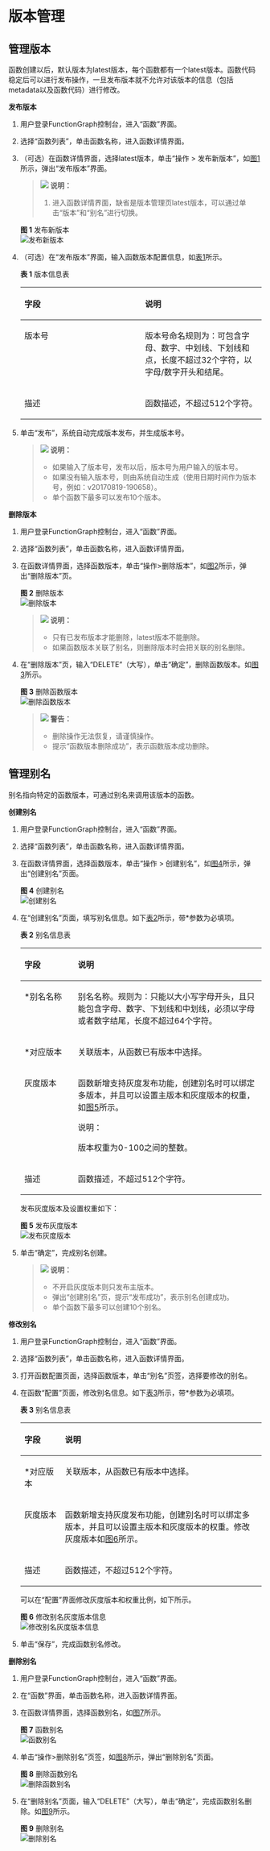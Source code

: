 # 版本管理<a name="ZH-CN_TOPIC_0149027465"></a>

## 管理版本<a name="section5302192414611"></a>

函数创建以后，默认版本为latest版本，每个函数都有一个latest版本。函数代码稳定后可以进行发布操作，一旦发布版本就不允许对该版本的信息（包括metadata以及函数代码）进行修改。

**发布版本**

1.  用户登录FunctionGraph控制台，进入“函数”界面。
2.  选择“函数列表”，单击函数名称，进入函数详情界面。
3.  （可选）在函数详情界面，选择latest版本，单击“操作 \> 发布新版本”，如[图1](#fig11441486710)所示，弹出“发布版本”界面。

    >![](public_sys-resources/icon-note.gif) **说明：**   
    >1.  进入函数详情界面，缺省是版本管理页latest版本，可以通过单击“版本”和“别名”进行切换。  

    **图 1**  发布新版本<a name="fig11441486710"></a>  
    ![](figures/发布新版本.png "发布新版本")

4.  （可选）在“发布版本”界面，输入函数版本配置信息，如[表1](#table184411486714)所示。

    **表 1**  版本信息表

    <a name="table184411486714"></a>
    <table><thead align="left"><tr id="row154494810715"><th class="cellrowborder" valign="top" width="50%" id="mcps1.2.3.1.1"><p id="p184416482079"><a name="p184416482079"></a><a name="p184416482079"></a>字段</p>
    </th>
    <th class="cellrowborder" valign="top" width="50%" id="mcps1.2.3.1.2"><p id="p1944548773"><a name="p1944548773"></a><a name="p1944548773"></a>说明</p>
    </th>
    </tr>
    </thead>
    <tbody><tr id="row12448481378"><td class="cellrowborder" valign="top" width="50%" headers="mcps1.2.3.1.1 "><p id="p0447481075"><a name="p0447481075"></a><a name="p0447481075"></a>版本号</p>
    </td>
    <td class="cellrowborder" valign="top" width="50%" headers="mcps1.2.3.1.2 "><p id="p174484812711"><a name="p174484812711"></a><a name="p174484812711"></a>版本号命名规则为：可包含字母、数字、中划线、下划线和点，长度不超过32个字符，以字母/数字开头和结尾。</p>
    </td>
    </tr>
    <tr id="row104417481875"><td class="cellrowborder" valign="top" width="50%" headers="mcps1.2.3.1.1 "><p id="p2449481077"><a name="p2449481077"></a><a name="p2449481077"></a>描述</p>
    </td>
    <td class="cellrowborder" valign="top" width="50%" headers="mcps1.2.3.1.2 "><p id="p13441248878"><a name="p13441248878"></a><a name="p13441248878"></a>函数描述，不超过512个字符。</p>
    </td>
    </tr>
    </tbody>
    </table>

5.  单击“发布”，系统自动完成版本发布，并生成版本号。

    >![](public_sys-resources/icon-note.gif) **说明：**   
    >-   如果输入了版本号，发布以后，版本号为用户输入的版本号。  
    >-   如果没有输入版本号，则由系统自动生成（使用日期时间作为版本号，例如：v20170819-190658）。  
    >-   单个函数下最多可以发布10个版本。  


**删除版本**

1.  用户登录FunctionGraph控制台，进入“函数”界面。
2.  选择“函数列表”，单击函数名称，进入函数详情界面。
3.  在函数详情界面，选择函数版本，单击“操作\>删除版本”，如[图2](#fig115141511911)所示，弹出“删除版本”页。

    **图 2**  删除版本<a name="fig115141511911"></a>  
    ![](figures/删除版本.png "删除版本")

    >![](public_sys-resources/icon-note.gif) **说明：**   
    >-   只有已发布版本才能删除，latest版本不能删除。  
    >-   如果函数版本关联了别名，则删除版本时会把关联的别名删除。  

4.  在“删除版本”页，输入“DELETE”（大写），单击“确定”，删除函数版本。如[图3](#fig12841105719403)所示。

    **图 3**  删除函数版本<a name="fig12841105719403"></a>  
    ![](figures/删除函数版本.png "删除函数版本")

    >![](public_sys-resources/icon-warning.gif) **警告：**   
    >-   删除操作无法恢复，请谨慎操作。  
    >-   提示“函数版本删除成功”，表示函数版本成功删除。  


## 管理别名<a name="section95871294105"></a>

别名指向特定的函数版本，可通过别名来调用该版本的函数。

**创建别名**

1.  用户登录FunctionGraph控制台，进入“函数”界面。
2.  选择“函数列表”，单击函数名称，进入函数详情界面。
3.  在函数详情界面，选择函数版本，单击“操作 \> 创建别名”，如[图4](#fig92987917113)所示，弹出“创建别名”页面。

    **图 4**  创建别名<a name="fig92987917113"></a>  
    ![](figures/创建别名.png "创建别名")

4.  在“创建别名”页面，填写别名信息。如下[表2](#table929849111113)所示，带\*参数为必填项。

    **表 2**  别名信息表

    <a name="table929849111113"></a>
    <table><thead align="left"><tr id="row529810911116"><th class="cellrowborder" valign="top" width="22.16%" id="mcps1.2.3.1.1"><p id="p102980916110"><a name="p102980916110"></a><a name="p102980916110"></a>字段</p>
    </th>
    <th class="cellrowborder" valign="top" width="77.84%" id="mcps1.2.3.1.2"><p id="p1129810931111"><a name="p1129810931111"></a><a name="p1129810931111"></a>说明</p>
    </th>
    </tr>
    </thead>
    <tbody><tr id="row92984912114"><td class="cellrowborder" valign="top" width="22.16%" headers="mcps1.2.3.1.1 "><p id="p2029899151117"><a name="p2029899151117"></a><a name="p2029899151117"></a>*别名名称</p>
    </td>
    <td class="cellrowborder" valign="top" width="77.84%" headers="mcps1.2.3.1.2 "><p id="p1298169191114"><a name="p1298169191114"></a><a name="p1298169191114"></a>别名名称。规则为：只能以大小写字母开头，且只能包含字母、数字、下划线和中划线，必须以字母或者数字结尾，长度不超过64个字符。</p>
    </td>
    </tr>
    <tr id="row72983921114"><td class="cellrowborder" valign="top" width="22.16%" headers="mcps1.2.3.1.1 "><p id="p329815991112"><a name="p329815991112"></a><a name="p329815991112"></a>*对应版本</p>
    </td>
    <td class="cellrowborder" valign="top" width="77.84%" headers="mcps1.2.3.1.2 "><p id="p102981292112"><a name="p102981292112"></a><a name="p102981292112"></a>关联版本，从函数已有版本中选择。</p>
    </td>
    </tr>
    <tr id="row260618413616"><td class="cellrowborder" valign="top" width="22.16%" headers="mcps1.2.3.1.1 "><p id="p106061846616"><a name="p106061846616"></a><a name="p106061846616"></a>灰度版本</p>
    </td>
    <td class="cellrowborder" valign="top" width="77.84%" headers="mcps1.2.3.1.2 "><p id="p8606241761"><a name="p8606241761"></a><a name="p8606241761"></a>函数新增支持灰度发布功能，创建别名时可以绑定多版本，并且可以设置主版本和灰度版本的权重，如<a href="#fig14746742111914">图5</a>所示。</p>
    <div class="note" id="note1463010151053"><a name="note1463010151053"></a><a name="note1463010151053"></a><span class="notetitle"> 说明： </span><div class="notebody"><p id="p186310151655"><a name="p186310151655"></a><a name="p186310151655"></a>版本权重为0-100之间的整数。</p>
    </div></div>
    </td>
    </tr>
    <tr id="row429815951110"><td class="cellrowborder" valign="top" width="22.16%" headers="mcps1.2.3.1.1 "><p id="p2029818914113"><a name="p2029818914113"></a><a name="p2029818914113"></a>描述</p>
    </td>
    <td class="cellrowborder" valign="top" width="77.84%" headers="mcps1.2.3.1.2 "><p id="p6298129181111"><a name="p6298129181111"></a><a name="p6298129181111"></a>函数描述，不超过512个字符。</p>
    </td>
    </tr>
    </tbody>
    </table>

    发布灰度版本及设置权重如下：

    **图 5**  发布灰度版本<a name="fig14746742111914"></a>  
    ![](figures/发布灰度版本.png "发布灰度版本")

5.  单击“确定”，完成别名创建。

    >![](public_sys-resources/icon-note.gif) **说明：**   
    >-   不开启灰度版本则只发布主版本。  
    >-   弹出“创建别名”页，提示“发布成功”，表示别名创建成功。  
    >-   单个函数下最多可以创建10个别名。  


**修改别名**

1.  用户登录FunctionGraph控制台，进入“函数”界面。
2.  选择“函数列表”，单击函数名称，进入函数详情界面。
3.  打开函数配置页面，选择函数版本，单击“别名”页签，选择要修改的别名。
4.  在函数“配置”页面，修改别名信息。如下[表3](#table1467375391213)所示，带\*参数为必填项。

    **表 3**  别名信息表

    <a name="table1467375391213"></a>
    <table><thead align="left"><tr id="row8673105351219"><th class="cellrowborder" valign="top" width="16.81%" id="mcps1.2.3.1.1"><p id="p3673155391216"><a name="p3673155391216"></a><a name="p3673155391216"></a>字段</p>
    </th>
    <th class="cellrowborder" valign="top" width="83.19%" id="mcps1.2.3.1.2"><p id="p14673125391211"><a name="p14673125391211"></a><a name="p14673125391211"></a>说明</p>
    </th>
    </tr>
    </thead>
    <tbody><tr id="row567325301215"><td class="cellrowborder" valign="top" width="16.81%" headers="mcps1.2.3.1.1 "><p id="p7673653171212"><a name="p7673653171212"></a><a name="p7673653171212"></a>*对应版本</p>
    </td>
    <td class="cellrowborder" valign="top" width="83.19%" headers="mcps1.2.3.1.2 "><p id="p8673153161212"><a name="p8673153161212"></a><a name="p8673153161212"></a>关联版本，从函数已有版本中选择。</p>
    </td>
    </tr>
    <tr id="row817074415308"><td class="cellrowborder" valign="top" width="16.81%" headers="mcps1.2.3.1.1 "><p id="p7171944103016"><a name="p7171944103016"></a><a name="p7171944103016"></a>灰度版本</p>
    </td>
    <td class="cellrowborder" valign="top" width="83.19%" headers="mcps1.2.3.1.2 "><p id="p3171244113016"><a name="p3171244113016"></a><a name="p3171244113016"></a>函数新增支持灰度发布功能，创建别名时可以绑定多版本，并且可以设置主版本和灰度版本的权重。修改灰度版本如<a href="#fig74501617163618">图6</a>所示。</p>
    </td>
    </tr>
    <tr id="row13673953181214"><td class="cellrowborder" valign="top" width="16.81%" headers="mcps1.2.3.1.1 "><p id="p12673105301218"><a name="p12673105301218"></a><a name="p12673105301218"></a>描述</p>
    </td>
    <td class="cellrowborder" valign="top" width="83.19%" headers="mcps1.2.3.1.2 "><p id="p0673653171218"><a name="p0673653171218"></a><a name="p0673653171218"></a>函数描述，不超过512个字符。</p>
    </td>
    </tr>
    </tbody>
    </table>

    可以在“配置”界面修改灰度版本和权重比例，如下所示。

    **图 6**  修改别名灰度版本信息<a name="fig74501617163618"></a>  
    ![](figures/修改别名灰度版本信息.png "修改别名灰度版本信息")

5.  单击“保存”，完成函数别名修改。

**删除别名**

1.  用户登录FunctionGraph控制台，进入“函数”界面。
2.  在“函数”界面，单击函数名称，进入函数详情界面。
3.  在函数详情界面，选择函数别名，如[图7](#fig20811253151919)所示。

    **图 7**  函数别名<a name="fig20811253151919"></a>  
    ![](figures/函数别名.png "函数别名")

4.  单击“操作\>删除别名”页签，如[图8](#fig15157753152529)所示，弹出“删除别名”页面。

    **图 8**  删除函数别名<a name="fig15157753152529"></a>  
    ![](figures/删除函数别名.png "删除函数别名")

5.  在“删除别名”页面，输入“DELETE”（大写），单击“确定”，完成函数别名删除。如[图9](#fig494113405447)所示。

    **图 9**  删除别名<a name="fig494113405447"></a>  
    ![](figures/删除别名.png "删除别名")


